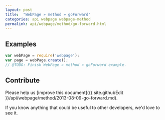 ```yaml
---
layout: post
title:  "WebPage » method » goForward"
categories: api webpage webpage-method
permalink: api/webpage/method/go-forward.html
---
```


## Examples

```javascript
var webPage = require('webpage');
var page = webPage.create();
// @TODO: Finish WebPage » method » goForward example.
```

## Contribute

Please help us [improve this document]({{ site.githubEdit }}/api/webpage/method/2013-08-09-go-forward.md).

If you know anything that could be useful to other developers, we'd love to see it.


